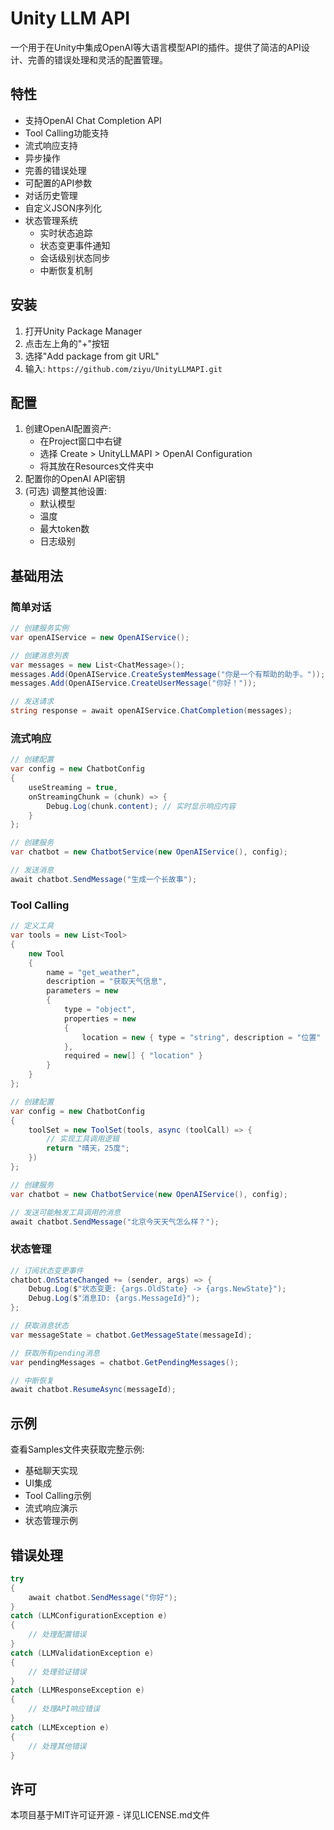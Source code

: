 # Unity LLM API

一个用于在Unity中集成OpenAI等大语言模型API的插件。提供了简洁的API设计、完善的错误处理和灵活的配置管理。

## 特性

- 支持OpenAI Chat Completion API
- Tool Calling功能支持
- 流式响应支持
- 异步操作
- 完善的错误处理
- 可配置的API参数
- 对话历史管理
- 自定义JSON序列化
- 状态管理系统
  - 实时状态追踪
  - 状态变更事件通知
  - 会话级别状态同步
  - 中断恢复机制

## 安装

1. 打开Unity Package Manager
2. 点击左上角的"+"按钮
3. 选择"Add package from git URL"
4. 输入: `https://github.com/ziyu/UnityLLMAPI.git`

## 配置

1. 创建OpenAI配置资产:
   - 在Project窗口中右键
   - 选择 Create > UnityLLMAPI > OpenAI Configuration
   - 将其放在Resources文件夹中
2. 配置你的OpenAI API密钥
3. (可选) 调整其他设置:
   - 默认模型
   - 温度
   - 最大token数
   - 日志级别

## 基础用法

### 简单对话
```csharp
// 创建服务实例
var openAIService = new OpenAIService();

// 创建消息列表
var messages = new List<ChatMessage>();
messages.Add(OpenAIService.CreateSystemMessage("你是一个有帮助的助手。"));
messages.Add(OpenAIService.CreateUserMessage("你好！"));

// 发送请求
string response = await openAIService.ChatCompletion(messages);
```

### 流式响应
```csharp
// 创建配置
var config = new ChatbotConfig 
{
    useStreaming = true,
    onStreamingChunk = (chunk) => {
        Debug.Log(chunk.content); // 实时显示响应内容
    }
};

// 创建服务
var chatbot = new ChatbotService(new OpenAIService(), config);

// 发送消息
await chatbot.SendMessage("生成一个长故事");
```

### Tool Calling
```csharp
// 定义工具
var tools = new List<Tool> 
{
    new Tool 
    {
        name = "get_weather",
        description = "获取天气信息",
        parameters = new 
        {
            type = "object",
            properties = new 
            {
                location = new { type = "string", description = "位置" }
            },
            required = new[] { "location" }
        }
    }
};

// 创建配置
var config = new ChatbotConfig 
{
    toolSet = new ToolSet(tools, async (toolCall) => {
        // 实现工具调用逻辑
        return "晴天，25度";
    })
};

// 创建服务
var chatbot = new ChatbotService(new OpenAIService(), config);

// 发送可能触发工具调用的消息
await chatbot.SendMessage("北京今天天气怎么样？");
```

### 状态管理
```csharp
// 订阅状态变更事件
chatbot.OnStateChanged += (sender, args) => {
    Debug.Log($"状态变更: {args.OldState} -> {args.NewState}");
    Debug.Log($"消息ID: {args.MessageId}");
};

// 获取消息状态
var messageState = chatbot.GetMessageState(messageId);

// 获取所有pending消息
var pendingMessages = chatbot.GetPendingMessages();

// 中断恢复
await chatbot.ResumeAsync(messageId);
```

## 示例

查看Samples文件夹获取完整示例:
- 基础聊天实现
- UI集成
- Tool Calling示例
- 流式响应演示
- 状态管理示例

## 错误处理

```csharp
try 
{
    await chatbot.SendMessage("你好");
} 
catch (LLMConfigurationException e) 
{
    // 处理配置错误
} 
catch (LLMValidationException e) 
{
    // 处理验证错误
} 
catch (LLMResponseException e) 
{
    // 处理API响应错误
} 
catch (LLMException e) 
{
    // 处理其他错误
}
```

## 许可

本项目基于MIT许可证开源 - 详见LICENSE.md文件
